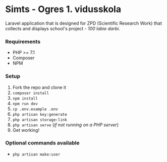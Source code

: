 # Simts - Ogres 1. vidusskola
Laravel application that is designed for ZPD (Scientific Research Work) that collects and displays school's project - _100 labie darbi_.

### Requirements
- PHP >= 7.1
- Composer
- NPM

### Setup
1. Fork the repo and clone it
2. `composer install`
3. `npm install`
4. `npm run dev`
5. `cp .env.example .env`
6. `php artisan key:generate`
7. `php artisan storage:link`
8. `php artisan serve` (_if not running on a PHP server_)
9. Get working!

### Optional commands available
- `php artisan make:user`
